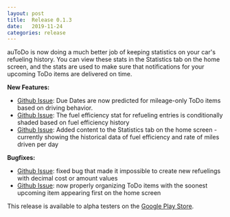 ```yaml
---
layout: post
title:  Release 0.1.3
date:   2019-11-24
categories: release
---
```


auToDo is now doing a much better job of keeping statistics on your car's refueling history. You can view these stats in the Statistics tab on the home screen, and the stats are used to make sure that notifications for your upcoming ToDo items are delivered on time.

**New Features:**
- [Github Issue](https://github.com/autodo-app/autodo/issues/36): Due Dates are now predicted for mileage-only ToDo items based on driving behavior.
- [Github Issue](https://github.com/autodo-app/autodo/issues/28): The fuel efficiency stat for refueling entries is conditionally shaded based on fuel efficiency history
- [Github Issue](https://github.com/autodo-app/autodo/issues/41): Added content to the Statistics tab on the home screen - currently showing the historical data of fuel efficiency and rate of miles driven per day

**Bugfixes:**
- [Github Issue](https://github.com/autodo-app/autodo/issues/113): fixed bug that made it impossible to create new refuelings with decimal cost or amount values
- [Github Issue](https://github.com/autodo-app/autodo/issues/119): now properly organizing ToDo items with the soonest upcoming item appearing first on the home screen 

This release is available to alpha testers on the [Google Play Store](https://play.google.com/store/apps/details?id=com.jonathanbayless.autodo).
